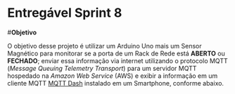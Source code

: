 # Entregável Sprint 8

#**Objetivo**

O objetivo desse projeto é utilizar um Arduino Uno mais um Sensor Magnético para monitorar se a porta de um Rack de Rede está **ABERTO** ou **FECHADO**; enviar essa informação via internet utilizando o protocolo MQTT (*Message Queuing Telemetry Transport*) para um servidor MQTT hospedado na *Amazon Web Service* (AWS) e exibir a informação em um cliente MQTT [MQTT Dash](https://play.google.com/store/apps/details?id=net.routix.mqttdash&hl=pt_BR&gl=US) instalado em um Smartphone, conforme abaixo.
